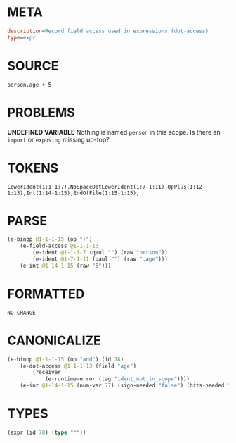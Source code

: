 # META
~~~ini
description=Record field access used in expressions (dot-access)
type=expr
~~~
# SOURCE
~~~roc
person.age + 5
~~~
# PROBLEMS
**UNDEFINED VARIABLE**
Nothing is named `person` in this scope.
Is there an `import` or `exposing` missing up-top?

# TOKENS
~~~zig
LowerIdent(1:1-1:7),NoSpaceDotLowerIdent(1:7-1:11),OpPlus(1:12-1:13),Int(1:14-1:15),EndOfFile(1:15-1:15),
~~~
# PARSE
~~~clojure
(e-binop @1-1-1-15 (op "+")
	(e-field-access @1-1-1-13
		(e-ident @1-1-1-7 (qaul "") (raw "person"))
		(e-ident @1-7-1-11 (qaul "") (raw ".age")))
	(e-int @1-14-1-15 (raw "5")))
~~~
# FORMATTED
~~~roc
NO CHANGE
~~~
# CANONICALIZE
~~~clojure
(e-binop @1-1-1-15 (op "add") (id 78)
	(e-dot-access @1-1-1-13 (field "age")
		(receiver
			(e-runtime-error (tag "ident_not_in_scope"))))
	(e-int @1-14-1-15 (num-var 77) (sign-needed "false") (bits-needed "7") (value "5")))
~~~
# TYPES
~~~clojure
(expr (id 78) (type "*"))
~~~